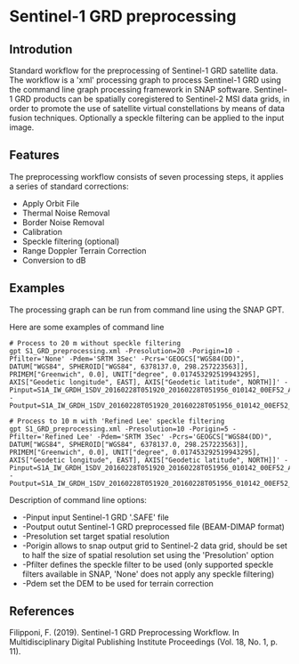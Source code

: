 # Sentinel-1 GRD preprocessing

## Introdution
Standard workflow for the preprocessing of Sentinel-1 GRD satellite data. The workflow is a 'xml' processing graph to process Sentinel-1 GRD using the command line graph processing framework in SNAP software. Sentinel-1 GRD products can be spatially coregistered to Sentinel-2 MSI data grids, in order to promote the use of satellite virtual constellations by means of data fusion techniques. Optionally a speckle filtering can be applied to the input image.

## Features
The preprocessing workflow consists of seven processing steps, it applies a series of standard corrections:
* Apply Orbit File
* Thermal Noise Removal
* Border Noise Removal
* Calibration
* Speckle filtering (optional)
* Range Doppler Terrain Correction
* Conversion to dB

## Examples
The processing graph can be run from command line using the SNAP GPT.

Here are some examples of command line
```
# Process to 20 m without speckle filtering
gpt S1_GRD_preprocessing.xml -Presolution=20 -Porigin=10 -Pfilter='None' -Pdem='SRTM 3Sec' -Pcrs='GEOGCS["WGS84(DD)", DATUM["WGS84", SPHEROID["WGS84", 6378137.0, 298.257223563]], PRIMEM["Greenwich", 0.0], UNIT["degree", 0.017453292519943295], AXIS["Geodetic longitude", EAST], AXIS["Geodetic latitude", NORTH]]' -Pinput=S1A_IW_GRDH_1SDV_20160228T051920_20160228T051956_010142_00EF52_AB5E.SAFE -Poutput=S1A_IW_GRDH_1SDV_20160228T051920_20160228T051956_010142_00EF52_AB5E.dim

# Process to 10 m with 'Refined Lee' speckle filtering
gpt S1_GRD_preprocessing.xml -Presolution=10 -Porigin=5 -Pfilter='Refined Lee' -Pdem='SRTM 3Sec' -Pcrs='GEOGCS["WGS84(DD)", DATUM["WGS84", SPHEROID["WGS84", 6378137.0, 298.257223563]], PRIMEM["Greenwich", 0.0], UNIT["degree", 0.017453292519943295], AXIS["Geodetic longitude", EAST], AXIS["Geodetic latitude", NORTH]]' -Pinput=S1A_IW_GRDH_1SDV_20160228T051920_20160228T051956_010142_00EF52_AB5E.SAFE -Poutput=S1A_IW_GRDH_1SDV_20160228T051920_20160228T051956_010142_00EF52_AB5E.dim
```
Description of command line options:
* -Pinput		input Sentinel-1 GRD '.SAFE' file
* -Poutput		outut Sentinel-1 GRD preprocessed file (BEAM-DIMAP format)
* -Presolution	set target spatial resolution
* -Porigin		allows to snap output grid to Sentinel-2 data grid, should be set to half the size of spatial resolution set using the 'Presolution' option
* -Pfilter		defines the speckle filter to be used (only supported speckle filters available in SNAP, 'None' does not apply any speckle filtering)
* -Pdem			set the DEM to be used for terrain correction

## References
Filipponi, F. (2019). Sentinel-1 GRD Preprocessing Workflow. In Multidisciplinary Digital Publishing Institute Proceedings (Vol. 18, No. 1, p. 11).
